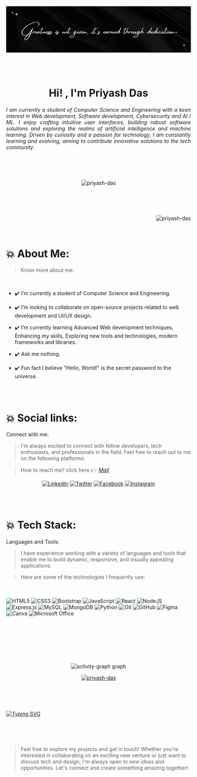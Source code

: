 <img width="100%" height="2px" src="https://media.tenor.com/-sauCodHWLIAAAAM/rainbow-border.gif">

![logo](https://github.com/Priyash-Das/Photos/blob/main/Black%20Liquid%20Minimalist%20Daily%20Quotes%20LinkedIn%20Banner%20(1).png)
<img width="100%" height="2px" src="https://media.tenor.com/-sauCodHWLIAAAAM/rainbow-border.gif">
<br><br><br>
<h1 align="center">Hi! , I'm Priyash Das</h1>
<h6 align="justify">I am currently a student of Computer Science and Engineering with a keen interest in Web development, Software development, Cybersecurity and AI / ML. I enjoy crafting intuitive user interfaces, building robust software solutions and exploring the realms of artificial intelligence and machine learning. Driven by curiosity and a passion for technology, I am constantly learning and evolving, aiming to contribute innovative solutions to the tech community.</h6>

<br><br>

<div align="center">
  <img src="https://github-readme-streak-stats.herokuapp.com/?user=Priyash-Das&theme=ambient_gradient&hide_border=false" height="150" alt="priyash-das" />
</div>

<br><br><br>

<p align="right"> <img src="https://komarev.com/ghpvc/?username=priyash-das&label=Profile%20views&color=C40CDA&style=flat" height="20" alt="priyash-das" /> </p>
<img width="100%" height="2px" src="https://media.tenor.com/-sauCodHWLIAAAAM/rainbow-border.gif">

# 💥 About Me:
> Know more about me:
<br>

- ✔️ I’m currently a student of Computer Science and Engineering.

- ✔️ I’m looking to collaborate on open-source projects related to web development and UI/UX design.

- ✔️ I’m currently learning Advanced Web development techniques, Enhancing my skills, Exploring new tools and technologies, modern frameworks and libraries.

- ✔️ Ask me nothing.

- ✔️ Fun fact I believe "Hello, World!" is the secret password to the universe.

<br><br>

# 💥 Social links:
Connect with me:
> I'm always excited to connect with fellow developers, tech enthusiasts, and professionals in the field. Feel free to reach out to me on the following platforms:

> How to reach me? click here 👉 [_Mail_](mailto:priyashalucard@gmail.com)

<p align="center" dir="auto">
<a href="https://www.linkedin.com/in/priyash-das-722197320/" target="blank"><img src="https://img.icons8.com/?size=100&id=44019&format=png&color=000000" alt="LinkedIn" data-canonical-src="https://img.icons8.com/?size=100&id=44019&format=png&color=000000" height="50px" style="max-width: 100%;"></a>
<a href="https://x.com/Priyash_2003" target="blank"><img src="https://img.icons8.com/?size=100&id=MP7jET0S1bw5&format=png&color=000000" alt="Twitter" data-canonical-src="https://img.icons8.com/?size=100&id=MP7jET0S1bw5&format=png&color=000000" height="50px" style="max-width: 100%;"></a>
<a href="https://www.facebook.com/priyash.das.5209/" target="blank"><img src="https://img.icons8.com/?size=100&id=44003&format=png&color=000000" alt="Facebook" data-canonical-src="https://img.icons8.com/?size=100&id=44003&format=png&color=000000" height="50px" style="max-width: 100%;"></a>
<a href="https://www.instagram.com/priyashdas/" target="blank"><img src="https://img.icons8.com/?size=100&id=43625&format=png&color=000000" alt="Instagram" data-canonical-src="https://img.icons8.com/?size=100&id=43625&format=png&color=000000" height="50px" style="max-width: 100%;"></a>
</p>

<br><br>

# 💥 Tech Stack:
Languages and Tools:
> I have experience working with a variety of languages and tools that enable me to build dynamic, responsive, and visually appealing applications.

> Here are some of the technologies I frequently use:

<br><br>
![HTML5](https://img.shields.io/badge/html5-%23E34F26.svg?style=for-the-badge&logo=html5&logoColor=white)
![CSS3](https://img.shields.io/badge/css3-%231572B6.svg?style=for-the-badge&logo=css3&logoColor=white)
![Bootstrap](https://img.shields.io/badge/bootstrap-%23563D7C.svg?style=for-the-badge&logo=bootstrap&logoColor=white)
![JavaScript](https://img.shields.io/badge/javascript-%23323330.svg?style=for-the-badge&logo=javascript&logoColor=%23F7DF1E)
![React](https://img.shields.io/badge/react-%2320232a.svg?style=for-the-badge&logo=react&logoColor=%2361DAFB)
![NodeJS](https://img.shields.io/badge/node.js-6DA55F?style=for-the-badge&logo=node.js&logoColor=white)
![Express.js](https://img.shields.io/badge/express.js-%23404d59.svg?style=for-the-badge&logo=express&logoColor=%2361DAFB)
![MySQL](https://img.shields.io/badge/mysql-4479A1.svg?style=for-the-badge&logo=mysql&logoColor=white)
![MongoDB](https://img.shields.io/badge/MongoDB-%234ea94b.svg?style=for-the-badge&logo=mongodb&logoColor=white)
![Python](https://img.shields.io/badge/python-3670A0?style=for-the-badge&logo=python&logoColor=ffdd54)
![Git](https://img.shields.io/badge/git-%23F05033.svg?style=for-the-badge&logo=git&logoColor=white)
![GitHub](https://img.shields.io/badge/github-%23121011.svg?style=for-the-badge&logo=github&logoColor=white)
![Figma](https://img.shields.io/badge/figma-%23F24E1E.svg?style=for-the-badge&logo=figma&logoColor=white)
![Canva](https://img.shields.io/badge/Canva-%2300C4CC.svg?style=for-the-badge&logo=Canva&logoColor=white)
![Microsoft Office](https://img.shields.io/badge/Microsoft_Office-D83B01?style=for-the-badge&logo=microsoft-office&logoColor=white)

<img width="100%" height="2px" src="https://media.tenor.com/-sauCodHWLIAAAAM/rainbow-border.gif">

<br><br><br><br>
<div align="center">
  <img src="https://github-readme-activity-graph.vercel.app/graph?username=priyash-das&radius=16&theme=react&area=true&order=5" height="150" alt="activity-graph graph"  />
</div>

<p align="center"> <a href="https://github.com/ryo-ma/github-profile-trophy"><img src="https://github-profile-trophy.vercel.app/?username=priyash-das&theme=ambient_gradient&no-frame=true&no-bg=true&margin-w=4" alt="priyash-das" /></a> </p>
<br><br>
<img width="100%" height="2px" src="https://media.tenor.com/-sauCodHWLIAAAAM/rainbow-border.gif">

<a href="https://git.io/typing-svg"><img src="https://readme-typing-svg.herokuapp.com?font=Fira+Code&weight=500&size=25&pause=01&color=FF61A2&center=true&vCenter=true&random=true&width=500&lines=Thank+You+For+Visiting;Thank+You+For+Visiting" align="center" width="100%" height="70px" alt="Typing SVG" /></a>
<img width="100%" height="2px" src="https://media.tenor.com/-sauCodHWLIAAAAM/rainbow-border.gif">

<br><br>

> Feel free to explore my projects and get in touch! Whether you're interested in collaborating on an exciting new venture or just want to discuss tech and design, I'm always open to new ideas and opportunities. Let's connect and create something amazing together!

